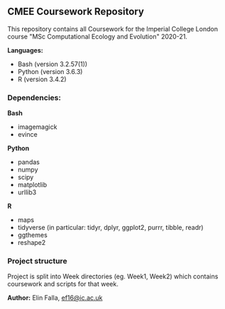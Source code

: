 ## CMEE Coursework Repository

This repository contains all Coursework for the Imperial College London course "MSc Computational Ecology and Evolution" 2020-21.

**Languages:**
- Bash (version 3.2.57(1))
- Python (version 3.6.3)
- R (version 3.4.2)

### Dependencies:

**Bash**
- imagemagick
- evince

**Python**
- pandas
- numpy
- scipy
- matplotlib
- urllib3

**R**
- maps
- tidyverse (in particular: tidyr, dplyr, ggplot2, purrr, tibble, readr)
- ggthemes
- reshape2

### Project structure

Project is split into Week directories (eg. Week1, Week2) which contains coursework and scripts for that week.

**Author:** Elin Falla, ef16@ic.ac.uk
